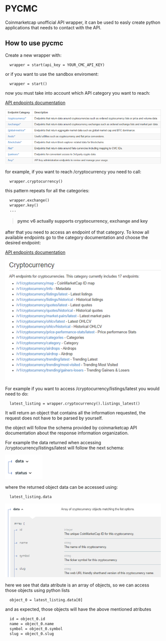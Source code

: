 # PYCMC

Coinmarketcap unofficial API wrapper, it can be used to easly create python applications that needs to contact with the API.

## How to use pycmc

Create a new wrapper with:

```
  wrapper = start(api_key = YOUR_CMC_API_KEY)
```
or if you want to use the sandbox enviroment:

```
  wrapper = start()
```

now you must take into account which API category you want to reach:

[API endpoints documentation](https://coinmarketcap.com/api/documentation/v1/#section/Endpoint-Overview)

![CMC API categories](/docs/cmcEndpoints.PNG)

for example, if you want to reach /cryptocurrency you need to call:

```
  wrapper.cryptocurrency()
```
this pattern repeats for all the categories:

```
  wrapper.exchange()
  wrapper.key()
  ...
```
>#### pymc v6 actually supports cryptocurrency, exchange and key

after that you need to access an endpoint of that category. To know all available endpoints go to the category documentation and choose the desired endpoint:

[API endpoints documentation](https://coinmarketcap.com/api/documentation/v1/#section/Endpoint-Overview)

![CMC API endpoints](/docs/cryptocurrenciesEndpoints.PNG)

For example if you want to access /cryptocurrency/listings/latest you would need to do:

```
  latest_listing = wrapper.cryptocurrency().listings_latest()
```

It will return an object that contains all the information requested, the request does not have to be parsed by yourself.

the object will follow the schema provided by coinmarketcap API documentation about the response information organization.

For example the data returned when accessing /cryptocurrency/listings/latest will follow the next schema:

![schema 1](/docs/schema1.PNG)

where the returned object data can be accessed using:

```
  latest_listing.data
```

![schema 2](/docs/schema2.PNG)

here we see that data atribute is an array of objects, so we can access those objects using python lists

```
  object_0 = latest_listing.data[0]
```

and as expected, those objects will have the above mentioned atributes

```
  id = object_0.id
  name = object_0.name
  symbol = object_0.symbol
  slug = object_0.slug
```
